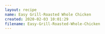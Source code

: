 ```yaml
---
layout: recipe
name: Easy Grill-Roasted Whole Chicken
created: 2020-02-03 10:01:29
filename: Easy-Grill-Roasted-Whole-Chicken
---
```

